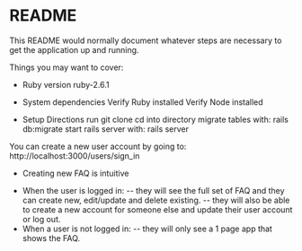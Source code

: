 # README

This README would normally document whatever steps are necessary to get the
application up and running.

Things you may want to cover:

* Ruby version
ruby-2.6.1


* System dependencies
Verify Ruby installed
Verify Node installed

* Setup Directions
run git clone
cd into directory
migrate tables with: rails db:migrate
start rails server with: rails server

You can create a new user account by going to:
http://localhost:3000/users/sign_in

* Creating new FAQ is intuitive
- When the user is logged in:
-- they will see the full set of FAQ and they can create new, edit/update and delete existing.
-- they will also be able to create a new account for someone else and update their user account or log out.
- When a user is not logged in:
-- they will only see a 1 page app that shows the FAQ.
